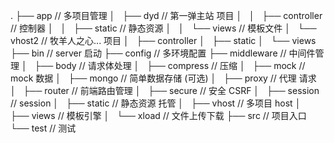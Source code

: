 .
├── app                           // 多项目管理
│   ├── dyd                       // 第一弹主站 项目
│   │   ├── controller            // 控制器 
│   │   ├── static                // 静态资源
│   │   └── views                 // 模板文件
│   └── vhost2                    // 牧羊人之心... 项目
│       ├── controller
│       ├── static
│       └── views
├── bin                           // server 启动
├── config                        // 多环境配置
├── middleware                    // 中间件管理
│   ├── body                      // 请求体处理
│   ├── compress                  // 压缩
│   ├── mock                      // mock 数据
│   ├── mongo                     // 简单数据存储 (可选)
│   ├── proxy                     // 代理 请求
│   ├── router                    // 前端路由管理
│   ├── secure                    // 安全 CSRF
│   ├── session                   // session
│   ├── static                    // 静态资源 托管
│   ├── vhost                     // 多项目 host
│   ├── views                     // 模板引擎
│   └── xload                     // 文件上传下载
├── src                           // 项目入口
└── test                          // 测试


